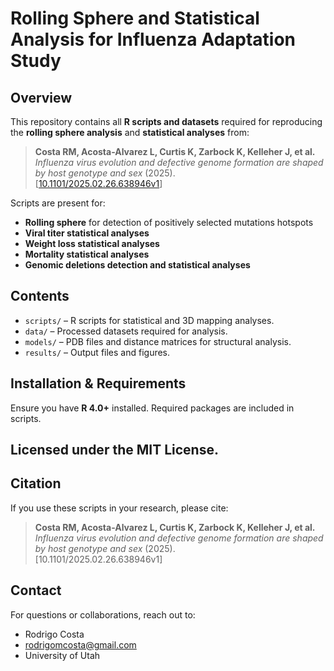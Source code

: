 # **Rolling Sphere and Statistical Analysis for Influenza Adaptation Study**

## **Overview**
This repository contains all **R scripts and datasets** required for reproducing the **rolling sphere analysis** and **statistical analyses** from:

> **Costa RM, Acosta-Alvarez L, Curtis K, Zarbock K, Kelleher J, et al.**  
> *Influenza virus evolution and defective genome formation are shaped by host genotype and sex* (2025).  
> [[10.1101/2025.02.26.638946v1](https://www.biorxiv.org/content/10.1101/2025.02.26.638946v1)]

Scripts are present for:
- **Rolling sphere** for detection of positively selected mutations hotspots
- **Viral titer statistical analyses**
- **Weight loss statistical analyses**
- **Mortality statistical analyses**
- **Genomic deletions detection and statistical analyses**

## **Contents**
- `scripts/` – R scripts for statistical and 3D mapping analyses.
- `data/` – Processed datasets required for analysis.
- `models/` – PDB files and distance matrices for structural analysis.
- `results/` – Output files and figures.

## **Installation & Requirements**
Ensure you have **R 4.0+** installed. Required packages are included in scripts.

## Licensed under the **MIT License**.

## **Citation**
If you use these scripts in your research, please cite:

> **Costa RM, Acosta-Alvarez L, Curtis K, Zarbock K, Kelleher J, et al.**  
> *Influenza virus evolution and defective genome formation are shaped by host genotype and sex* (2025).  
> [10.1101/2025.02.26.638946v1]

## **Contact**
For questions or collaborations, reach out to:
- Rodrigo Costa
- rodrigomcosta@gmail.com
- University of Utah
